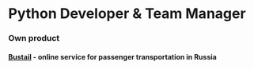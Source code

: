 #  __Python Developer & Team Manager__
### Own product
#### [__Bustail__](https://bustail.online) - online service for passenger transportation in Russia
